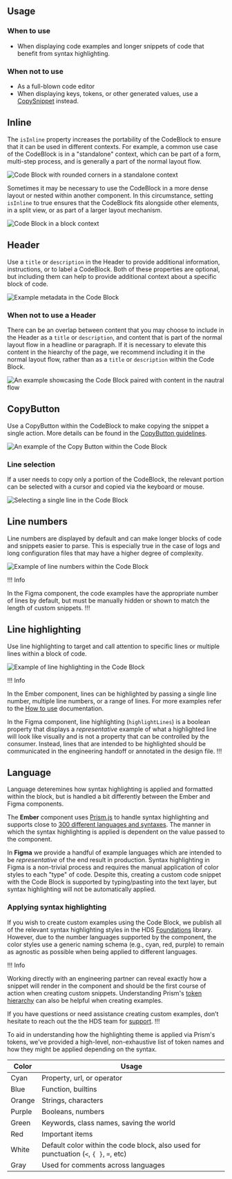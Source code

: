 ## Usage

### When to use

- When displaying code examples and longer snippets of code that benefit from syntax highlighting.

### When not to use

- As a full-blown code editor
- When displaying keys, tokens, or other generated values, use a [CopySnippet](/components/copy/snippet) instead.

## Inline

The `isInline` property increases the portability of the CodeBlock to ensure that it can be used in different contexts. For example, a common use case of the CodeBlock is in a "standalone" context, which can be part of a form, multi-step process, and is generally a part of the normal layout flow.

![Code Block with rounded corners in a standalone context](/assets/components/code-block/code-block-rounded-standalone.png)

Sometimes it may be necessary to use the CodeBlock in a more dense layout or nested within another component. In this circumstance, setting `isInline` to true ensures that the CodeBlock fits alongside other elements, in a split view, or as part of a larger layout mechanism.

![Code Block in a block context](/assets/components/code-block/code-block-block-level.png)

## Header

Use a `title` or `description` in the Header to provide additional information, instructions, or to label a CodeBlock. Both of these properties are optional, but including them can help to provide additional context about a specific block of code.

![Example metadata in the Code Block](/assets/components/code-block/code-block-metadata.png)

### When not to use a Header

There can be an overlap between content that you may choose to include in the Header as a `title` or `description`, and content that is part of the normal layout flow in a headline or paragraph. If it is necessary to elevate this content in the hiearchy of the page, we recommend including it in the normal layout flow, rather than as a `title` or `description` within the Code Block.

![An example showcasing the Code Block paired with content in the nautral flow](/assets/components/code-block/code-block-dont-use-metadata.png)

## CopyButton

Use a CopyButton within the CodeBlock to make copying the snippet a single action. More details can be found in the [CopyButton guidelines](/components/copy/button).

![An example of the Copy Button within the Code Block](/assets/components/code-block/code-block-copy-button.png)

### Line selection

If a user needs to copy only a portion of the CodeBlock, the relevant portion can be selected with a cursor and copied via the keyboard or mouse.

![Selecting a single line in the Code Block](/assets/components/code-block/code-block-line-selection.png)

## Line numbers

Line numbers are displayed by default and can make longer blocks of code and snippets easier to parse. This is especially true in the case of logs and long configuration files that may have a higher degree of complexity.

![Example of line numbers within the Code Block](/assets/components/code-block/code-block-line-numbers.png)

!!! Info

In the Figma component, the code examples have the appropriate number of lines by default, but must be manually hidden or shown to match the length of custom snippets.
!!!

## Line highlighting

Use line highlighting to target and call attention to specific lines or multiple lines within a block of code.

![Example of line highlighting in the Code Block](/assets/components/code-block/code-block-line-highlighting.png)

!!! Info

In the Ember component, lines can be highlighted by passing a single line number, multiple line numbers, or a range of lines. For more examples refer to the [How to use](/?tab=code#highlightlines) documentation. 

In the Figma component, line highlighting (`highlightLines`) is a boolean property that displays a _representative_ example of what a highlighted line will look like visually and is not a property that can be controlled by the consumer. Instead, lines that are intended to be highlighted should be communicated in the engineering handoff or annotated in the design file.
!!!

## Language

Language deteremines how syntax highlighting is applied and formatted within the block, but is handled a bit differently between the Ember and Figma components. 

The **Ember** component uses [Prism.js](https://prismjs.com/index.html) to handle syntax highlighting and supports close to [300 different languages and syntaxes](https://prismjs.com/index.html#supported-languages). The manner in which the syntax highlighting is applied is dependent on the value passed to the component.

In **Figma** we provide a handful of example languages which are intended to be _representative_ of the end result in production. Syntax highlighting in Figma is a non-trivial process and requires the manual application of color styles to each "type" of code. Despite this, creating a custom code snippet with the Code Block is supported by typing/pasting into the text layer, but syntax highlighting will not be automatically applied.

### Applying syntax highlighting

If you wish to create custom examples using the Code Block, we publish all of the relevant syntax highlighting styles in the HDS [Foundations](https://www.figma.com/file/oQsMzMMnynfPWpMEt91OpH/HDS-Product---Foundations?type=design&node-id=2130%3A2&mode=design&t=Pfj7CheLS6cR0hKa-1) library. However, due to the number languages supported by the component, the color styles use a generic naming schema (e.g., cyan, red, purple) to remain as agnostic as possible when being applied to different languages.

!!! Info

Working directly with an engineering partner can reveal exactly how a snippet will render in the component and should be the first course of action when creating custom snippets. Understanding Prism's [token hierarchy](https://prismjs.com/tokens.html) can also be helpful when creating examples.

If you have questions or need assistance creating custom examples, don’t hesitate to reach out the the HDS team for [support](/about/support).
!!!

To aid in understanding how the highlighting theme is applied via Prism's tokens, we've provided a high-level, non-exhaustive list of token names and how they might be applied depending on the syntax.

| Color | Usage |
|-------|-------|
| Cyan | Property, url, or operator |
| Blue | Function, builtins |
| Orange | Strings, characters |
| Purple | Booleans, numbers |
| Green | Keywords, class names, saving the world |
| Red | Important items |
| White | Default color within the code block, also used for punctuation (`<`, `{ }`, `=`, etc) |
| Gray | Used for comments across languages |